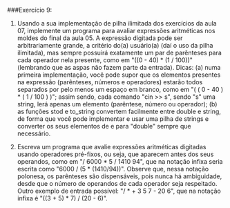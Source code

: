 ###Exercício 9:

1. Usando a sua implementação de pilha ilimitada dos exercícios da aula 07, implemente um programa para avaliar expressões aritméticas nos moldes do final da aula 05. A expressão digitada pode ser arbitrariamente grande, a critério do(a) usuário(a) (daí o uso da pilha ilimitada), mas sempre possuirá exatamente um par de parênteses para cada operador nela presente, como em "((0 - 40) * (1 / 100))" (lembrando que as aspas não fazem parte da entrada). Dicas: (a) numa primeira implementação, você pode supor que os elementos presentes na expressão (parênteses, números e operadores) estarão todos separados por pelo menos um espaço em branco, como em "( ( 0 - 40 ) * ( 1 / 100 ) )"; assim sendo, cada comando "cin >> s", sendo "s" uma string, lerá apenas um elemento (parêntese, número ou operador); (b) as funções stod e to_string convertem facilmente entre double e string, de forma que você pode implementar e usar uma pilha de strings e converter os seus elementos de e para "double" sempre que necessário.

2. Escreva um programa que avalie expressões aritméticas digitadas usando operadores pré-fixos, ou seja, que aparecem antes dos seus operandos, como em "/ 6000 * 5 / 1410 94", que na notação infixa seria escrita como "6000 / (5 * (1410/94))". Observe que, nessa notação polonesa, os parênteses são dispensáveis, pois nunca há ambiguidade, desde que o número de operandos de cada operador seja respeitado. Outro exemplo de entrada possível: "/ * + 3 5 7 - 20 6", que na notação infixa é "((3 + 5) * 7) / (20 - 6)".